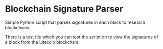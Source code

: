# Blockchain Signature Parser
Simple Python script that parses signatures in each block to research blockchains. 

There is a test file which you can test the script on to view the signatures of a block from the Litecoin blockchain.
